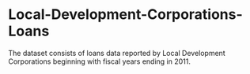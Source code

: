 # Local-Development-Corporations-Loans
The dataset consists of loans data reported by Local Development Corporations beginning with fiscal years ending in 2011.
